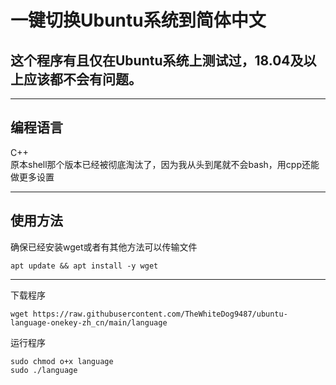 # 一键切换Ubuntu系统到简体中文
## 这个程序有且仅在Ubuntu系统上测试过，18.04及以上应该都不会有问题。  

***

## 编程语言
C++  
原本shell那个版本已经被彻底淘汰了，因为我从头到尾就不会bash，用cpp还能做更多设置  
***

## 使用方法
确保已经安装wget或者有其他方法可以传输文件  
```shell
apt update && apt install -y wget
```
***
下载程序
```shell
wget https://raw.githubusercontent.com/TheWhiteDog9487/ubuntu-language-onekey-zh_cn/main/language
```
运行程序
```shell
sudo chmod o+x language
sudo ./language
```